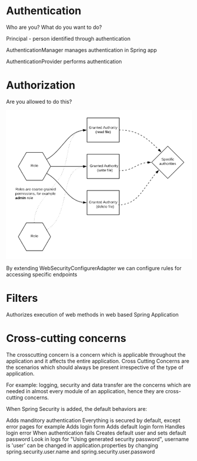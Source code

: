 # Authentication
Who are you?
What do you want to do?

Principal - person identified through authentication

AuthenticationManager manages authentication in Spring app

AuthenticationProvider performs authentication

# Authorization
Are you allowed to do this?

![roles](https://github.com/akravets/Spring/blob/master/roles.png)
     
By extending WebSecurityConfigurerAdapter we can configure rules for accessing specific endpoints

# Filters
Authorizes execution of web methods in web based Spring Application

# Cross-cutting concerns

The crosscutting concern is a concern which is applicable throughout the application and it affects the entire application. 
Cross Cutting Concerns are the scenarios which should always be present irrespective of the type of application.

For example: logging, security and data transfer are the concerns which are needed in almost every module of an application, hence they are cross-cutting concerns.

When Spring Security is added, the default behaviors are:

Adds manditory authentication
	Everything is secured by default, except error pages for example
Adds login form
	Adds default login form
Handles login error
	When authentication fails
Creates default user and sets default password
	Look in logs for "Using generated security password", username is 'user'
	can be changed in application.properties by changing spring.security.user.name and spring.security.user.password
